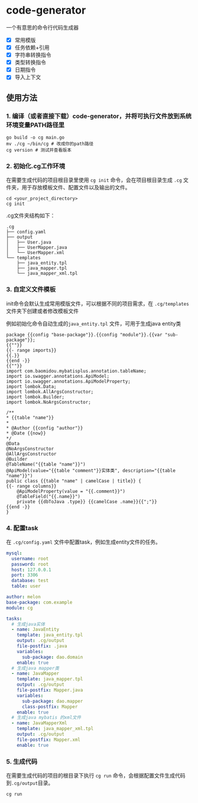 # code-generator
一个有意思的命令行代码生成器
- [x] 常用模版
- [x] 任务依赖+引用
- [x] 字符串转换指令
- [x] 类型转换指令
- [x] 日期指令
- [x] 导入上下文

## 使用方法
### 1. 编译（或者直接下载）code-generator，并将可执行文件放到系统环境变量PATH路径里
```shell
go build -o cg main.go
mv ./cg ~/bin/cg # 改成你的path路径
cg version # 测试并查看版本
```

### 2. 初始化.cg工作环境
在需要生成代码的项目根目录里使用 `cg init` 命令，会在项目根目录生成 `.cg` 文件夹，用于存放模板文件、配置文件以及输出的文件。
```shell
cd <your_project_directory>
cg init
```

.cg文件夹结构如下：
```text
.cg
├── config.yaml
├── output
│   ├── User.java
│   ├── UserMapper.java
│   └── UserMapper.xml
└── templates
    ├── java_entity.tpl
    ├── java_mapper.tpl
    └── java_mapper_xml.tpl
```
### 3. 自定义文件模板
init命令会默认生成常用模版文件，可以根据不同的项目需求，在 `.cg/templates` 文件夹下创建或者修改模板文件  

例如初始化命令自动生成的`java_entity.tpl` 文件，可用于生成java entity类
```text
package {{config "base-package"}}.{{config "module"}}.{{var "sub-package"}};
{{""}}
{{- range imports}}
{{.}}
{{end -}}
{{""}}
import com.baomidou.mybatisplus.annotation.tableName;
import io.swagger.annotations.ApiModel;
import io.swagger.annotations.ApiModelProperty;
import lombok.Data;
import lombok.AllArgsConstructor;
import lombok.Builder;
import lombok.NoArgsConstructor;

/**
* {{table "name"}}
*
* @Author {{config "author"}}
* @Date {{now}}
*/
@Data
@NoArgsConstructor
@AllArgsConstructor
@Builder
@TableName("{{table "name"}}")
@ApiModel(value="{{table "comment"}}实体类", description="{{table "name"}}")
public class {{table "name" | camelCase | title}} {
{{- range columns}}
    @ApiModelProperty(value = "{{.comment}}")
    @TableField("{{.name}}")
    private {{dbToJava .type}} {{camelCase .name}}{{";"}}
{{end -}}
}
```
### 4. 配置task
在 `.cg/config.yaml` 文件中配置task，例如生成entity文件的任务。
```yaml
mysql:
  username: root
  password: root
  host: 127.0.0.1
  port: 3306
  database: test
  table: user

author: melon
base-package: com.example
module: cg

tasks:
  # 生成java实体
  - name: JavaEntity
    template: java_entity.tpl
    output: .cg/output
    file-postfix: .java
    variables:
      sub-package: dao.domain
    enable: true
  # 生成java mapper类
  - name: JavaMapper
    template: java_mapper.tpl
    output: .cg/output
    file-postfix: Mapper.java
    variables:
      sub-package: dao.mapper
      class-postfix: Mapper
    enable: true
  # 生成java mybatis 的xml文件
  - name: JavaMapperXml
    template: java_mapper_xml.tpl
    output: .cg/output
    file-postfix: Mapper.xml
    enable: true
```
### 5. 生成代码
在需要生成代码的项目的根目录下执行 `cg run` 命令，会根据配置文件生成代码到`.cg/output`目录。
```shell
cg run
```